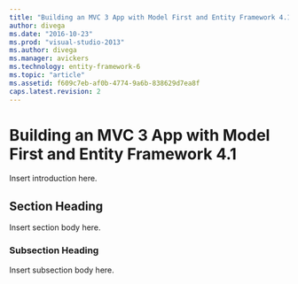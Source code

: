 ```yaml
---
title: "Building an MVC 3 App with Model First and Entity Framework 4.11 | Microsoft Docs"
author: divega
ms.date: "2016-10-23"
ms.prod: "visual-studio-2013"
ms.author: divega
ms.manager: avickers
ms.technology: entity-framework-6
ms.topic: "article"
ms.assetid: f609c7eb-af0b-4774-9a6b-838629d7ea8f
caps.latest.revision: 2
---
```

# Building an MVC 3 App with Model First and Entity Framework 4.1
Insert introduction here.  
  
## Section Heading  
 Insert section body here.  
  
### Subsection Heading  
 Insert subsection body here.